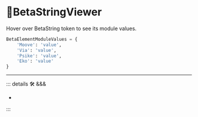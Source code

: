 # 🔷<beta>BetaStringViewer</beta>

Hover over BetaString token to see its module values.

```py
BetaElementModuleValues = {
    'Moove': 'value',
    'Via': 'value',
    'Psike': 'value',
    'Eko': 'value'
}
```

---

<!-- =================================================== -->
<!-- =================================================== -->
<!-- =================================================== -->
<!-- =================================================== -->
<!-- =================================================== -->
::: details 🛠 <dev>&&&</dev>

-

:::
